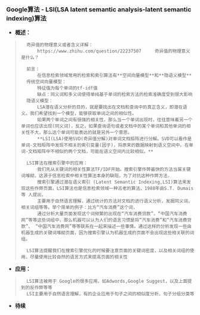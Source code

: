 ### Google算法 - LSI(LSA latent semantic analysis-latent semantic indexing)算法
- **概述：**
>       奇异值的物理意义或者含义详解：
>           https://www.zhihu.com/question/22237507     奇异值的物理意义是什么？
>
>       前言：
>           在信息检索领域常用的检索和索引算法有**空间向量模型**和**隐语义模型**
>       传统空间向量模型：
>           特征值为每个单词的tf-idf值
>           缺点：同义词和多义词使得单纯基于单词的检索方法的检索准确度受到很大影响
>       隐语义模型：
>           LSA潜在语义分析的目的，就是要找出在文档和查询中的真正含义，即潜在语义。我们希望找到一个模型，能够获取单词之间的相似性。
>           如果两个单词之间有很强的相关性，那么当一个单词出现时，往往意味着另一个单词也应该出现(同义词)，反之，如果查询语句或者文档中的某个单词和其他单词的相关性不大，那么这个单词可能表达的就是另外一个意思。
>           **LSI(LSA)使用SVD(奇异值分解)对单词文档矩阵进行分解。SVD可以看作是单词-文档矩阵中发现不相关的索引变量(因子)，将原来的数据映射到语义空间中。在单词-文档矩阵中不相似的两个文档，可能在语义空间内比较相似。**
>
>       LSI算法在搜索引擎中的应用：
>           我们先从关键词的相关性算法TF/IDF开始。搜索引擎作弊最快的方法当属关键词堆砌，这源于信息检索中相关性算法本身的缺陷，为了对抗这种作弊方法，
>           搜索引擎通过潜在语义索引 (Latent Semantic Indexing,LSI)算法来发现这些作弊页面，LSI算法也是信息检索领域一种古老的算法，1988年由S.T. Dumais等 人提出，
>           主要用于自然语言理解，通过统计的方法对文档的进行语义分析，发掘同义词，相关词组等等。举个简单的例子：比方“汽车消费”这个词，
>           通过分析大量页面发现这个词频繁的出现在“汽车消费贷款”，“中国汽车消费网”等等这些词组中，那么机器可以认为人们的语言习惯是将“汽车消费”和“汽车消费贷款”、 “中国汽车消费网”等等联系在一起来描述一些事情。通过这样的分析发现一些由机器生成的关键词堆砌页面，因为搜索引擎认为机器生成的页面不会出现这些相关联的词组。
>
>       LSI算法提醒我们在搜索引擎优化的时候要注意页面的关键词密度，以及相关词组的使用，尽量使用比较自然的语言方式来提高页面的相关性
>
>
>
>
>
>
>

- **应用：**
>       LSI算法被用于 Google的很多应用，如Adwords,Google Suggest，以及上面提到的反作弊等等
>       LSI主要用于自然语言理解，有的企业应用于句子之间的相似度分析，句子分组分类等
>
>
>
>
>

- **待续**
>
>
>
>
>
>
